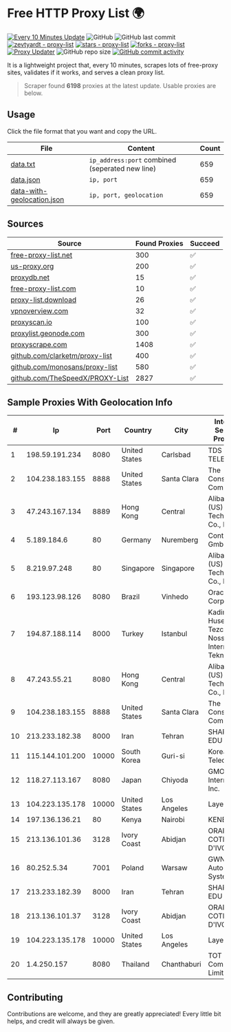 
# Free HTTP Proxy List 🌍

[![Every 10 Minutes Update](https://github.com/mertguvencli/http-proxy-list/actions/workflows/main.yml/badge.svg?branch=main)](https://github.com/mertguvencli/http-proxy-list/actions/workflows/main.yml)
![GitHub](https://img.shields.io/github/license/mertguvencli/http-proxy-list)
![GitHub last commit](https://img.shields.io/github/last-commit/mertguvencli/http-proxy-list)
[![zevtyardt - proxy-list](https://img.shields.io/static/v1?label=zevtyardt&message=proxy-list&color=blue&logo=github)](https://github.com/zevtyardt/proxy-list "Go to GitHub repo")
[![stars - proxy-list](https://img.shields.io/github/stars/zevtyardt/proxy-list?style=social)](https://github.com/zevtyardt/proxy-list)
[![forks - proxy-list](https://img.shields.io/github/forks/zevtyardt/proxy-list?style=social)](https://github.com/zevtyardt/proxy-list)
[![Proxy Updater](https://github.com/zevtyardt/proxy-list/workflows/Proxy%20Updater/badge.svg)](https://github.com/zevtyardt/proxy-list/actions?query=workflow:"Proxy+Updater")
![GitHub repo size](https://img.shields.io/github/repo-size/zevtyardt/proxy-list)
[![GitHub commit activity](https://img.shields.io/github/commit-activity/m/zevtyardt/proxy-list?logo=commits)](https://github.com/zevtyardt/proxy-list/commits/main)

It is a lightweight project that, every 10 minutes, scrapes lots of free-proxy sites, validates if it works, and serves a clean proxy list.

> Scraper found **6198** proxies at the latest update. Usable proxies are below.

## Usage

Click the file format that you want and copy the URL.

|File|Content|Count|
|----|-------|-----|
|[data.txt](https://raw.githubusercontent.com/mertguvencli/http-proxy-list/main/proxy-list/data.txt)|`ip_address:port` combined (seperated new line)|659|
|[data.json](https://raw.githubusercontent.com/mertguvencli/http-proxy-list/main/proxy-list/data.json)|`ip, port`|659|
|[data-with-geolocation.json](https://raw.githubusercontent.com/mertguvencli/http-proxy-list/main/proxy-list/data-with-geolocation.json)|`ip, port, geolocation`|659|

## Sources

|Source|Found Proxies|Succeed|
|------|-------------|-------|
|[free-proxy-list.net](https://free-proxy-list.net)|300|✅|
|[us-proxy.org](https://www.us-proxy.org)|200|✅|
|[proxydb.net](http://proxydb.net)|15|✅|
|[free-proxy-list.com](https://free-proxy-list.com/?page=&port=&type%5B%5D=http&type%5B%5D=https&up_time=0&search=Search)|10|✅|
|[proxy-list.download](https://www.proxy-list.download/HTTP)|26|✅|
|[vpnoverview.com](https://vpnoverview.com/privacy/anonymous-browsing/free-proxy-servers)|32|✅|
|[proxyscan.io](https://www.proxyscan.io)|100|✅|
|[proxylist.geonode.com](https://proxylist.geonode.com/api/proxy-list?limit=300&page=1&sort_by=lastChecked&sort_type=desc&protocols=http,https)|300|✅|
|[proxyscrape.com](https://api.proxyscrape.com/v2/?request=displayproxies&protocol=http&timeout=10000&country=all&ssl=all&anonymity=all)|1408|✅|
|[github.com/clarketm/proxy-list](https://raw.githubusercontent.com/clarketm/proxy-list/master/proxy-list-raw.txt)|400|✅|
|[github.com/monosans/proxy-list](https://raw.githubusercontent.com/monosans/proxy-list/main/proxies/http.txt)|580|✅|
|[github.com/TheSpeedX/PROXY-List](https://raw.githubusercontent.com/TheSpeedX/PROXY-List/master/http.txt)|2827|✅|


## Sample Proxies With Geolocation Info

|#|Ip|Port|Country|City|Internet Service Provider|
|-|--|----|-------|----|-------------------------|
|1|198.59.191.234|8080|United States|Carlsbad|TDS TELECOM|
|2|104.238.183.155|8888|United States|Santa Clara|The Constant Company|
|3|47.243.167.134|8889|Hong Kong|Central|Alibaba (US) Technology Co., Ltd.|
|4|5.189.184.6|80|Germany|Nuremberg|Contabo GmbH|
|5|8.219.97.248|80|Singapore|Singapore|Alibaba (US) Technology Co., Ltd.|
|6|193.123.98.126|8080|Brazil|Vinhedo|Oracle Corporation|
|7|194.87.188.114|8000|Turkey|Istanbul|Kadir Huseyin Tezcan Nosspeed Internet Teknolojileri|
|8|47.243.55.21|8080|Hong Kong|Central|Alibaba (US) Technology Co., Ltd.|
|9|104.238.183.155|8888|United States|Santa Clara|The Constant Company|
|10|213.233.182.38|8000|Iran|Tehran|SHARIF-EDU|
|11|115.144.101.200|10000|South Korea|Guri-si|Korea Telecom|
|12|118.27.113.167|8080|Japan|Chiyoda|GMO Internet, Inc.|
|13|104.223.135.178|10000|United States|Los Angeles|LayerHost|
|14|197.136.136.21|80|Kenya|Nairobi|KENET|
|15|213.136.101.36|3128|Ivory Coast|Abidjan|ORANGE COTE D'IVOIRE|
|16|80.252.5.34|7001|Poland|Warsaw|GWNET Autonomus System|
|17|213.233.182.39|8000|Iran|Tehran|SHARIF-EDU|
|18|213.136.101.37|3128|Ivory Coast|Abidjan|ORANGE COTE D'IVOIRE|
|19|104.223.135.178|10000|United States|Los Angeles|LayerHost|
|20|1.4.250.157|8080|Thailand|Chanthaburi|TOT Public Company Limited|



## Contributing

Contributions are welcome, and they are greatly appreciated! Every
little bit helps, and credit will always be given.

